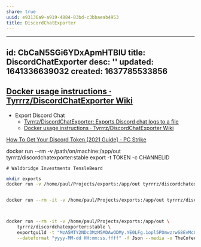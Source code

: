 ```yaml
---
share: true
uuid: e93136a9-a919-4884-83bd-c3bbaeab4953
title: DiscordChatExporter
---
```

---
id: CbCaN5SGi6YDxApmHTBlU
title: DiscordChatExporter
desc: ''
updated: 1641336639032
created: 1637785533856
---

## [Docker usage instructions · Tyrrrz/DiscordChatExporter Wiki](https://github.com/Tyrrrz/DiscordChatExporter/wiki/Docker-usage-instructions)

* Export Discord Chat
  * [Tyrrrz/DiscordChatExporter: Exports Discord chat logs to a file](https://github.com/Tyrrrz/DiscordChatExporter)
  * [Docker usage instructions · Tyrrrz/DiscordChatExporter Wiki](https://github.com/Tyrrrz/DiscordChatExporter/wiki/Docker-usage-instructions)


[How To Get Your Discord Token [2021 Guide] - PC Strike](https://pcstrike.com/how-to-get-discord-token/)


docker run --rm -v /path/on/machine:/app/out tyrrrz/discordchatexporter:stable export -t TOKEN -c CHANNELID

    # Waldbridge Investments TensleBeard
``` bash
mkdir exports
docker run -v /home/paul/Projects/exports:/app/out tyrrrz/discordchatexporter:stable exportguild -t "ODYxNTcwNDU2MTIxMTE0NjI1.YZgiGA.WePSsMm6TuOzF_K0lwVaBdg3fAQ" -g 453243919774253079 --dateformat "yyyy-MM-dd H:mm:ss.ffff" -f Json -p 80mb


docker run --rm -it -v /home/paul/Projects/exports:/app/out tyrrrz/discordchatexporter:stable exportguild -t "ODYxNTcwNDU2MTIxMTE0NjI1.YZgiGA.WePSsMm6TuOzF_K0lwVaBdg3fAQ" -g 453243919774253079



docker run --rm -it -v /home/paul/Projects/exports:/app/out \
    tyrrrz/discordchatexporter:stable \
    exportguild -t "MzA5MTY2NDc3MzM5MDAwODMy.YE0LFg.1opl5POmwzrwS8EvMcGOYXMmheA" -g 699772380163211354 \
    --dateformat "yyyy-MM-dd HH:mm:ss.ffff" -f Json --media -o TheCofeehouse.json
```